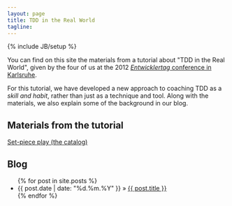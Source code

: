 ```yaml
---
layout: page
title: TDD in the Real World
tagline: 
---
```

{% include JB/setup %}

You can find on this site the materials from a tutorial about "TDD in the Real
World", given by the four of us at the 2012 [_Entwicklertag_ conference in
Karlsruhe](http://entwicklertag.de).

For this tutorial, we have developed a new approach to coaching TDD as a _skill
and habit_, rather than just as a technique and tool. Along with the materials,
we also explain some of the background in our blog.

## Materials from the tutorial

<a class="btn btn-success btn-large btn-primary" href="katalog/index.html">
<i class="icon-book icon-white"> </i> Set-piece play (the catalog)</a>

## Blog

<ul class="posts">
  {% for post in site.posts %}
    <li><span>{{ post.date | date: "%d.%m.%Y" }}</span> &raquo; <a href="{{ BASE_PATH }}{{ post.url }}">{{ post.title }}</a></li>
  {% endfor %}
</ul>
